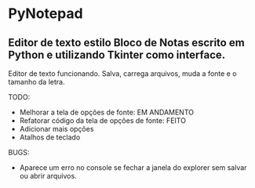 # PyNotepad
## Editor de texto estilo Bloco de Notas escrito em Python e utilizando Tkinter como interface.

Editor de texto funcionando.
Salva, carrega arquivos, muda a fonte e o tamanho da letra. 

TODO:
- Melhorar a tela de opções de fonte: EM ANDAMENTO
- Refatorar código da tela de opções de fonte: FEITO
- Adicionar mais opções
- Atalhos de teclado

BUGS:
- Aparece um erro no console se fechar a janela do explorer sem salvar ou abrir arquivos.